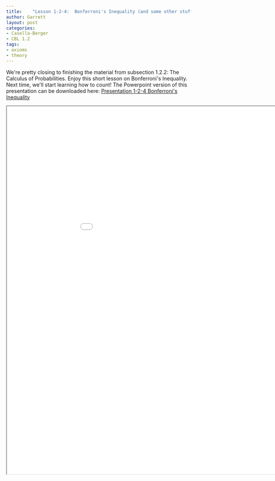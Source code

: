 ```yaml
---
title:    "Lesson 1-2-4:  Bonferroni's Inequality (and some other stuff)"
author: Garrett
layout: post
categories:
- Casella-Berger
- CBL 1.2
tags:
- axioms
- theory
---
```


We're pretty closing to finishing the material from subsection 1.2.2: The Calculus of Probabilities.  Enjoy this short lesson on Bonferroni's Inequality.  Next time, we'll start learning how to count! The Powerpoint version of this presentation can be downloaded here: [Presentation 1-2-4 Bonferroni's Inequality](/lessons/Presentation-1-2-4-Bonferroni-Inequality.pptx)

<iframe src="/lessons/Presentation-1-2-4-Bonferroni-Inequality.pdf" width="1000" height="1000"> </iframe>